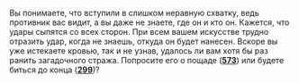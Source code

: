 Вы понимаете, что вступили в слишком неравную схватку, ведь противник вас видит, а вы даже не знаете, где он и кто он. Кажется, что удары сыпятся со всех сторон. При всем вашем искусстве трудно отразить удар, когда не знаешь, откуда он будет нанесен. Вскоре вы уже истекаете кровью, так и не узнав, удалось ли вам хотя бы раз ранить загадочного стража. Попросите его о пощаде ([**573**](#n_573)) или будете биться до конца ([**299**](#n_299))?

